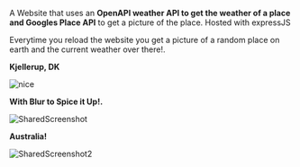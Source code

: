 A Website that uses an **OpenAPI weather API to get the weather of a place and Googles Place API** to get a picture of the place.
Hosted with expressJS

Everytime you reload the website you get a picture of a random place on earth and the current weather over there!.

**Kjellerup, DK**

![nice](https://user-images.githubusercontent.com/91399719/200815190-e1308cab-b3e2-49e9-9098-932ed6ea3f6c.jpg)

**With Blur to Spice it Up!.**

![SharedScreenshot](https://user-images.githubusercontent.com/91399719/200814991-788b0add-a0a9-45cf-8497-6fac1bb316d8.jpg)

**Australia!**

![SharedScreenshot2](https://user-images.githubusercontent.com/91399719/200815414-a901eb89-2723-4be3-a879-758188f9f5e8.jpg)

